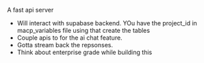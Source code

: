 A fast api server
- Will interact with supabase backend.  YOu have the project_id in macp_variables file using that create the tables
- Couple apis to for the ai chat feature.
- Gotta stream back the repsonses.
- Think about enterprise grade while building this